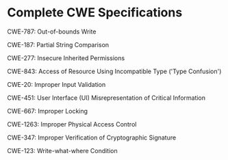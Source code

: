 

# Complete CWE Specifications

CWE-787: Out-of-bounds Write

CWE-187: Partial String Comparison

CWE-277: Insecure Inherited Permissions

CWE-843: Access of Resource Using Incompatible Type ('Type Confusion')

CWE-20: Improper Input Validation

CWE-451: User Interface (UI) Misrepresentation of Critical Information

CWE-667: Improper Locking

CWE-1263: Improper Physical Access Control

CWE-347: Improper Verification of Cryptographic Signature

CWE-123: Write-what-where Condition